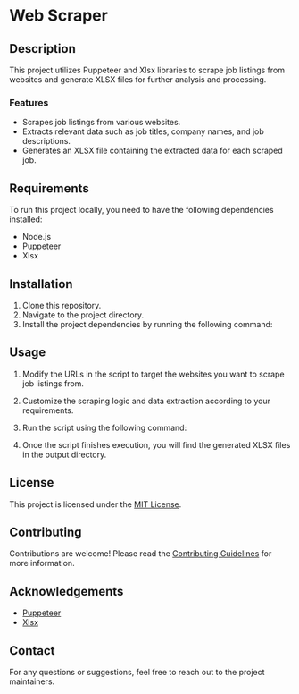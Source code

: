 # Web Scraper

## Description
This project utilizes Puppeteer and Xlsx libraries to scrape job listings from websites and generate XLSX files for further analysis and processing.

### Features
- Scrapes job listings from various websites.
- Extracts relevant data such as job titles, company names, and job descriptions.
- Generates an XLSX file containing the extracted data for each scraped job.

## Requirements
To run this project locally, you need to have the following dependencies installed:
- Node.js
- Puppeteer
- Xlsx

## Installation
1. Clone this repository.
2. Navigate to the project directory.
3. Install the project dependencies by running the following command:

## Usage
1. Modify the URLs in the script to target the websites you want to scrape job listings from.
2. Customize the scraping logic and data extraction according to your requirements.
3. Run the script using the following command:

4. Once the script finishes execution, you will find the generated XLSX files in the output directory.

## License
This project is licensed under the [MIT License](LICENSE).

## Contributing
Contributions are welcome! Please read the [Contributing Guidelines](CONTRIBUTING.md) for more information.

## Acknowledgements
- [Puppeteer](https://github.com/puppeteer/puppeteer)
- [Xlsx](https://github.com/sheetjs/sheetjs)

## Contact
For any questions or suggestions, feel free to reach out to the project maintainers.
